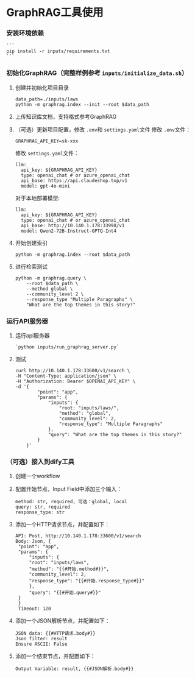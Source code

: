 # GraphRAG工具使用

### 安装环境依赖

    ```
    pip install -r inputs/requirements.txt
    ```

### 初始化GraphRAG（完整样例参考 `inputs/initialize_data.sh`）

1. 创建并初始化项目目录

   ```
   data_path=./inputs/laws
   python -m graphrag.index --init --root $data_path
   ```

2. 上传知识库文档，支持格式参考GraphRAG
   
3. （可选）更新项目配置，修改 `.env`和 `settings.yaml`文件
   修改 `.env`文件：

   ```
   GRAPHRAG_API_KEY=sk-xxx
   ```

   修改 `settings.yaml`文件：

   ```
   llm:
     api_key: ${GRAPHRAG_API_KEY}
     type: openai_chat # or azure_openai_chat
     api_base: https://api.claudeshop.top/v1
     model: gpt-4o-mini
   ```

   对于本地部署模型:

   ```
   llm:
     api_key: ${GRAPHRAG_API_KEY}
     type: openai_chat # or azure_openai_chat
     api_base: http://10.140.1.178:33998/v1
     model: Qwen2-72B-Instruct-GPTQ-Int4
   ```

4. 开始创建索引

   ```
   python -m graphrag.index --root $data_path
   ```

5. 进行检索测试

   ```
   python -m graphrag.query \
       --root $data_path \
       --method global \
       --community_level 2 \
       --response_type "Multiple Paragraphs" \
       "What are the top themes in this story?"
   ```

### 运行API服务器

1. 运行api服务器

   ```
   `python inputs/run_graphrag_server.py`
   ```

2. 测试

   ```
   curl http://10.140.1.178:33600/v1/search \
   -H "Content-Type: application/json" \
   -H "Authorization: Bearer $OPENAI_API_KEY" \
   -d '{
           "point": "app",
           "params": {
               "inputs": {
                   "root: "inputs/laws/",
                   "method": "global",
                   "community_level": 2,
                   "response_type": "Multiple Paragraphs"
               },
               "query": "What are the top themes in this story?"
           }
       }'
   ```

### （可选）接入到dify工具

1. 创建一个workflow
   
2. 配置开始节点，Input Field中添加三个输入：
   ```
   method: str, required, 可选：global, local
   query: str, required
   response_type: str
   ```
   
3. 添加一个HTTP请求节点，并配置如下：
   ```
   API: Post, http://10.140.1.178:33600/v1/search
   Body: Json, {
    "point": "app",
    "params": {
        "inputs": {
        "root": "inputs/laws",
        "method": "{{#开始.method#}}",
        "community_level": 2,
        "response_type": "{{#开始.response_type#}}"
        },
        "query": "{{#开始.query#}}"
    }
    }
    Timeout: 120
   ```

4. 添加一个JSON解析节点，并配置如下：
   ```
   JSON data: {{#HTTP请求.body#}}
   Json filter: result
   Ensure ASCII: False
   ```

5. 添加一个结束节点，并配置如下：
   ```
   Output Variable: result, {{#JSON解析.body#}}
   ```
